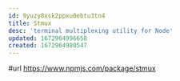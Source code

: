 ```yaml
---
id: 9yuzy8xsk2ppxu0ebtu3tn4
title: Stmux
desc: 'terminal multiplexing utility for Node'
updated: 1672964996658
created: 1672964980547
---
```


#url https://www.npmjs.com/package/stmux
